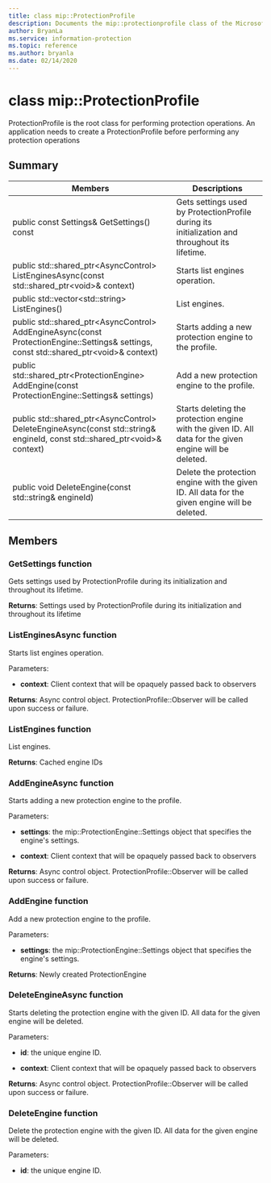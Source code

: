 ```yaml
---
title: class mip::ProtectionProfile 
description: Documents the mip::protectionprofile class of the Microsoft Information Protection (MIP) SDK.
author: BryanLa
ms.service: information-protection
ms.topic: reference
ms.author: bryanla
ms.date: 02/14/2020
---
```


# class mip::ProtectionProfile 
ProtectionProfile is the root class for performing protection operations.
An application needs to create a ProtectionProfile before performing any protection operations
  
## Summary
 Members                        | Descriptions                                
--------------------------------|---------------------------------------------
public const Settings& GetSettings() const  |  Gets settings used by ProtectionProfile during its initialization and throughout its lifetime.
public std::shared_ptr\<AsyncControl\> ListEnginesAsync(const std::shared_ptr\<void\>& context)  |  Starts list engines operation.
public std::vector\<std::string\> ListEngines()  |  List engines.
public std::shared_ptr\<AsyncControl\> AddEngineAsync(const ProtectionEngine::Settings& settings, const std::shared_ptr\<void\>& context)  |  Starts adding a new protection engine to the profile.
public std::shared_ptr\<ProtectionEngine\> AddEngine(const ProtectionEngine::Settings& settings)  |  Add a new protection engine to the profile.
public std::shared_ptr\<AsyncControl\> DeleteEngineAsync(const std::string& engineId, const std::shared_ptr\<void\>& context)  |  Starts deleting the protection engine with the given ID. All data for the given engine will be deleted.
public void DeleteEngine(const std::string& engineId)  |  Delete the protection engine with the given ID. All data for the given engine will be deleted.
  
## Members
  
### GetSettings function
Gets settings used by ProtectionProfile during its initialization and throughout its lifetime.

  
**Returns**: Settings used by ProtectionProfile during its initialization and throughout its lifetime
  
### ListEnginesAsync function
Starts list engines operation.

Parameters:  
* **context**: Client context that will be opaquely passed back to observers



  
**Returns**: Async control object.
ProtectionProfile::Observer will be called upon success or failure.
  
### ListEngines function
List engines.

  
**Returns**: Cached engine IDs
  
### AddEngineAsync function
Starts adding a new protection engine to the profile.

Parameters:  
* **settings**: the mip::ProtectionEngine::Settings object that specifies the engine's settings. 


* **context**: Client context that will be opaquely passed back to observers



  
**Returns**: Async control object.
ProtectionProfile::Observer will be called upon success or failure.
  
### AddEngine function
Add a new protection engine to the profile.

Parameters:  
* **settings**: the mip::ProtectionEngine::Settings object that specifies the engine's settings.



  
**Returns**: Newly created ProtectionEngine
  
### DeleteEngineAsync function
Starts deleting the protection engine with the given ID. All data for the given engine will be deleted.

Parameters:  
* **id**: the unique engine ID. 


* **context**: Client context that will be opaquely passed back to observers



  
**Returns**: Async control object.
ProtectionProfile::Observer will be called upon success or failure.
  
### DeleteEngine function
Delete the protection engine with the given ID. All data for the given engine will be deleted.

Parameters:  
* **id**: the unique engine ID.

